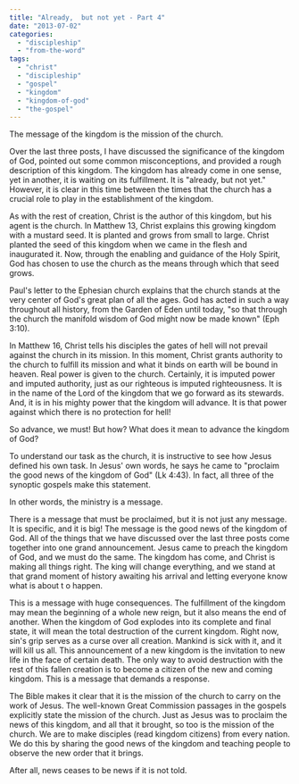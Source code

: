 ```yaml
---
title: "Already,  but not yet - Part 4"
date: "2013-07-02"
categories: 
  - "discipleship"
  - "from-the-word"
tags: 
  - "christ"
  - "discipleship"
  - "gospel"
  - "kingdom"
  - "kingdom-of-god"
  - "the-gospel"
---
```


The message of the kingdom is the mission of the church.

Over the last three posts, I have discussed the significance of the kingdom of God, pointed out some common misconceptions, and provided a rough description of this kingdom. The kingdom has already come in one sense, yet in another, it is waiting on its fulfillment. It is "already, but not yet." However, it is clear in this time between the times that the church has a crucial role to play in the establishment of the kingdom.

As with the rest of creation, Christ is the author of this kingdom, but his agent is the church. In Matthew 13, Christ explains this growing kingdom with a mustard seed. It is planted and grows from small to large. Christ planted the seed of this kingdom when we came in the flesh and inaugurated it. Now, through the enabling and guidance of the Holy Spirit, God has chosen to use the church as the means through which that seed grows.

Paul's letter to the Ephesian church explains that the church stands at the very center of God's great plan of all the ages. God has acted in such a way throughout all history, from the Garden of Eden until today, "so that through the church the manifold wisdom of God might now be made known" (Eph 3:10).

In Matthew 16, Christ tells his disciples the gates of hell will not prevail against the church in its mission. In this moment, Christ grants authority to the church to fulfill its mission and what it binds on earth will be bound in heaven. Real power is given to the church. Certainly, it is imputed power and imputed authority, just as our righteous is imputed righteousness. It is in the name of the Lord of the kingdom that we go forward as its stewards. And, it is in his mighty power that the kingdom will advance. It is that power against which there is no protection for hell!

So advance, we must! But how? What does it mean to advance the kingdom of God?

To understand our task as the church, it is instructive to see how Jesus defined his own task. In Jesus' own words, he says he came to "proclaim the good news of the kingdom of God" (Lk 4:43). In fact, all three of the synoptic gospels make this statement.

In other words, the ministry is a message.

There is a message that must be proclaimed, but it is not just any message. It is specific, and it is big! The message is the good news of the kingdom of God. All of the things that we have discussed over the last three posts come together into one grand announcement. Jesus came to preach the kingdom of God, and we must do the same. The kingdom has come, and Christ is making all things right. The king will change everything, and we stand at that grand moment of history awaiting his arrival and letting everyone know what is about t o happen.

This is a message with huge consequences. The fulfillment of the kingdom may mean the beginning of a whole new reign, but it also means the end of another. When the kingdom of God explodes into its complete and final state, it will mean the total destruction of the current kingdom. Right now, sin's grip serves as a curse over all creation. Mankind is sick with it, and it will kill us all. This announcement of a new kingdom is the invitation to new life in the face of certain death. The only way to avoid destruction with the rest of this fallen creation is to become a citizen of the new and coming kingdom. This is a message that demands a response.

The Bible makes it clear that it is the mission of the church to carry on the work of Jesus. The well-known Great Commission passages in the gospels explicitly state the mission of the church. Just as Jesus was to proclaim the news of this kingdom, and all that it brought, so too is the mission of the church. We are to make disciples (read kingdom citizens) from every nation. We do this by sharing the good news of the kingdom and teaching people to observe the new order that it brings.

After all, news ceases to be news if it is not told.
